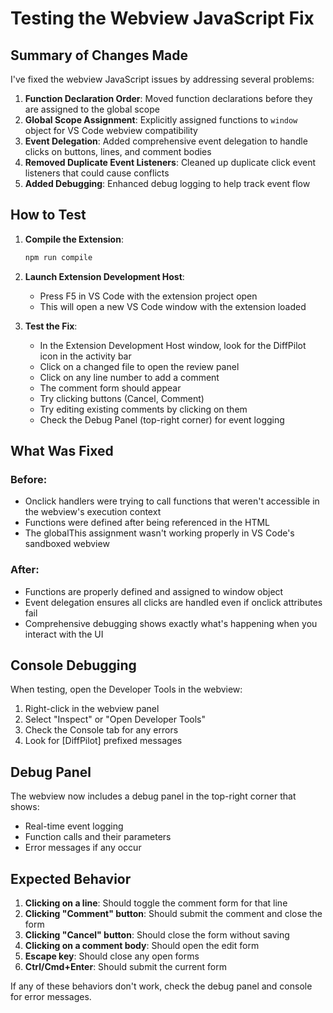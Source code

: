 # Testing the Webview JavaScript Fix

## Summary of Changes Made

I've fixed the webview JavaScript issues by addressing several problems:

1. **Function Declaration Order**: Moved function declarations before they are assigned to the global scope
2. **Global Scope Assignment**: Explicitly assigned functions to `window` object for VS Code webview compatibility
3. **Event Delegation**: Added comprehensive event delegation to handle clicks on buttons, lines, and comment bodies
4. **Removed Duplicate Event Listeners**: Cleaned up duplicate click event listeners that could cause conflicts
5. **Added Debugging**: Enhanced debug logging to help track event flow

## How to Test

1. **Compile the Extension**:
   ```bash
   npm run compile
   ```

2. **Launch Extension Development Host**:
   - Press F5 in VS Code with the extension project open
   - This will open a new VS Code window with the extension loaded

3. **Test the Fix**:
   - In the Extension Development Host window, look for the DiffPilot icon in the activity bar
   - Click on a changed file to open the review panel
   - Click on any line number to add a comment
   - The comment form should appear
   - Try clicking buttons (Cancel, Comment)
   - Try editing existing comments by clicking on them
   - Check the Debug Panel (top-right corner) for event logging

## What Was Fixed

### Before:
- Onclick handlers were trying to call functions that weren't accessible in the webview's execution context
- Functions were defined after being referenced in the HTML
- The globalThis assignment wasn't working properly in VS Code's sandboxed webview

### After:
- Functions are properly defined and assigned to window object
- Event delegation ensures all clicks are handled even if onclick attributes fail
- Comprehensive debugging shows exactly what's happening when you interact with the UI

## Console Debugging

When testing, open the Developer Tools in the webview:
1. Right-click in the webview panel
2. Select "Inspect" or "Open Developer Tools"
3. Check the Console tab for any errors
4. Look for [DiffPilot] prefixed messages

## Debug Panel

The webview now includes a debug panel in the top-right corner that shows:
- Real-time event logging
- Function calls and their parameters
- Error messages if any occur

## Expected Behavior

1. **Clicking on a line**: Should toggle the comment form for that line
2. **Clicking "Comment" button**: Should submit the comment and close the form
3. **Clicking "Cancel" button**: Should close the form without saving
4. **Clicking on a comment body**: Should open the edit form
5. **Escape key**: Should close any open forms
6. **Ctrl/Cmd+Enter**: Should submit the current form

If any of these behaviors don't work, check the debug panel and console for error messages.